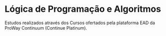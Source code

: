 # Lógica de Programação e Algoritmos
Estudos realizados através dos Cursos ofertados pela plataforma EAD da ProWay Continuum (Continue Platinum).
